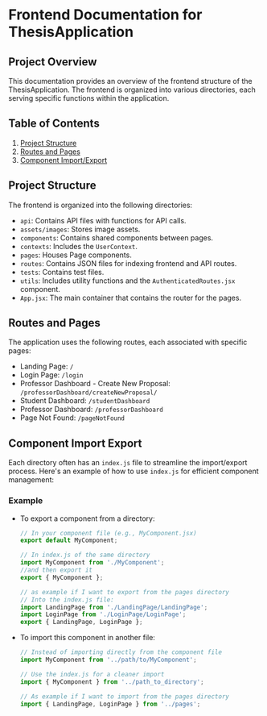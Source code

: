# Frontend Documentation for ThesisApplication

## Project Overview
This documentation provides an overview of the frontend structure of the ThesisApplication. The frontend is organized into various directories, each serving specific functions within the application.

## Table of Contents
1. [Project Structure](#project-structure)
2. [Routes and Pages](#routes-and-pages)
3. [Component Import/Export](#component-import-export)

## Project Structure
The frontend is organized into the following directories:
- `api`: Contains API files with functions for API calls.
- `assets/images`: Stores image assets.
- `components`: Contains shared components between pages.
- `contexts`: Includes the `UserContext`.
- `pages`: Houses Page components.
- `routes`: Contains JSON files for indexing frontend and API routes.
- `tests`: Contains test files.
- `utils`: Includes utility functions and the `AuthenticatedRoutes.jsx` component.
- `App.jsx`: The main container that contains the router for the pages.

## Routes and Pages
The application uses the following routes, each associated with specific pages:

- Landing Page: `/`
- Login Page: `/login`
- Professor Dashboard - Create New Proposal: `/professorDashboard/createNewProposal/`
- Student Dashboard: `/studentDashboard`
- Professor Dashboard: `/professorDashboard`
- Page Not Found: `/pageNotFound`

## Component Import Export
Each directory often has an `index.js` file to streamline the import/export process. Here's an example of how to use `index.js` for efficient component management:

### Example
- To export a component from a directory:

  ```javascript
  // In your component file (e.g., MyComponent.jsx)
  export default MyComponent;

  // In index.js of the same directory
  import MyComponent from './MyComponent';
  //and then export it
  export { MyComponent };

  // as example if I want to export from the pages directory
  // Into the index.js file:
  import LandingPage from './LandingPage/LandingPage';
  import LoginPage from './LoginPage/LoginPage';
  export { LandingPage, LoginPage };
    ```

- To import this component in another file:

    ```javascript
    // Instead of importing directly from the component file
    import MyComponent from '../path/to/MyComponent';

    // Use the index.js for a cleaner import
    import { MyComponent } from '../path_to_directory';

    // As example if I want to import from the pages directory
    import { LandingPage, LoginPage } from '../pages';
    ```
